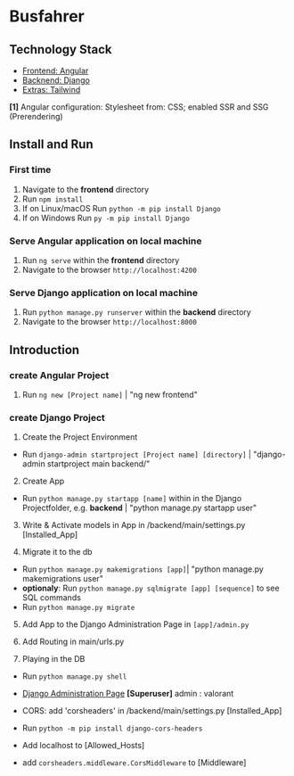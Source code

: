 # Busfahrer

## Technology Stack
* [Frontend: Angular](https://angular.dev/)
* [Backnend: Django](https://www.djangoproject.com/)
* [Extras: Tailwind](https://tailwindcss.com)

**[1]** Angular configuration: Stylesheet from: CSS; enabled SSR and SSG (Prerendering)

## Install and Run

### First time

1. Navigate to the **frontend** directory
2. Run `npm install`
3. If on Linux/macOS Run `python -m pip install Django`
4. If on Windows Run `py -m pip install Django`

### Serve Angular application on local machine

1. Run `ng serve` within the **frontend** directory
2. Navigate to the browser `http://localhost:4200`

### Serve Django application on local machine

1. Run `python manage.py runserver` within the **backend** directory
2. Navigate to the browser `http://localhost:8000`


## Introduction

### create Angular Project

1. Run `ng new [Project name]` | "ng new frontend"

### create Django Project

1. Create the Project Environment
* Run `django-admin startproject [Project name] [directory]` | "django-admin startproject main backend/"
2. Create App
* Run `python manage.py startapp [name]` within in the Django Projectfolder, e.g. **backend** | "python manage.py startapp user"
3. Write & Activate models in App in /backend/main/settings.py [Installed_App] 

4. Migrate it to the db 
* Run `python manage.py makemigrations [app]`| "python manage.py makemigrations user"
* **optionaly**: Run `python manage.py sqlmigrate [app] [sequence]` to see SQL commands
* Run `python manage.py migrate`

5. Add App to the Django Administration Page in `[app]/admin.py`

6. Add Routing in main/urls.py

7. Playing in the DB
* Run `python manage.py shell`

* [Django Administration Page](http://localhost:8000/admin)
**[Superuser]** admin : valorant 

* CORS: add 'corsheaders' in /backend/main/settings.py [Installed_App]
* Run `python -m pip install django-cors-headers`
* Add localhost to [Allowed_Hosts]
* add `corsheaders.middleware.CorsMiddleware` to [Middleware]
